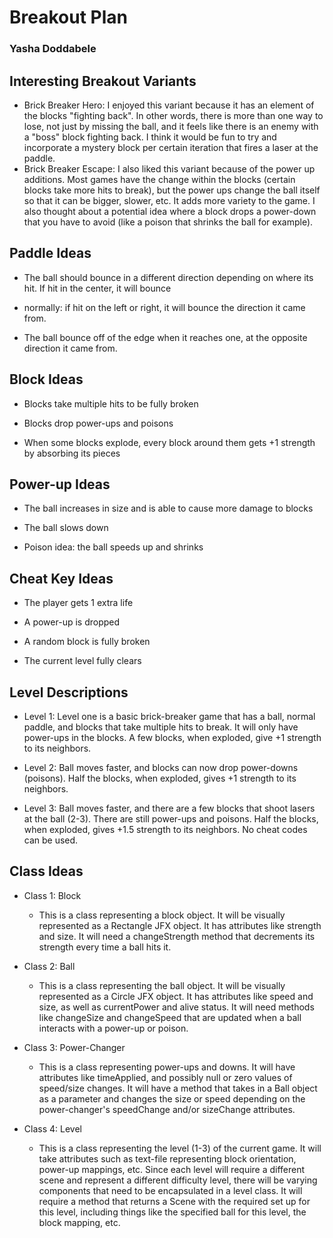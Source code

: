 # Breakout Plan
### Yasha Doddabele

## Interesting Breakout Variants

 * Brick Breaker Hero: I enjoyed this variant because it has an element of the blocks "fighting back". In other words, 
there is more than one way to lose, not just by missing the ball, and it feels like there is an enemy with a "boss" 
block fighting back. I think it would be fun to try and incorporate a mystery block per certain iteration that fires a
laser at the paddle.
 * Brick Breaker Escape: I also liked this variant because of the power up additions. Most games have the change within 
the blocks (certain blocks take more hits to break), but the power ups change the ball itself so that it can be bigger, 
slower, etc. It adds more variety to the game. I also thought about a potential idea where a block drops a power-down 
that you have to avoid (like a poison that shrinks the ball for example).


## Paddle Ideas

 * The ball should bounce in a different direction depending on where its hit. If hit in the center, it will bounce 
 * normally: if hit on the left or right, it will bounce the direction it came from.

 * The ball bounce off of the edge when it reaches one, at the opposite direction it came from.


## Block Ideas

 * Blocks take multiple hits to be fully broken

 * Blocks drop power-ups and poisons

 * When some blocks explode, every block around them gets +1 strength by absorbing its pieces


## Power-up Ideas

 * The ball increases in size and is able to cause more damage to blocks

 * The ball slows down 

 * Poison idea: the ball speeds up and shrinks


## Cheat Key Ideas

 * The player gets 1 extra life

 * A power-up is dropped

 * A random block is fully broken

 * The current level fully clears


## Level Descriptions

 * Level 1: Level one is a basic brick-breaker game that has a ball, normal paddle, and blocks that 
take multiple hits to break. It will only have power-ups in the blocks. A few blocks, when exploded, give +1 strength
to its neighbors.

 * Level 2: Ball moves faster, and blocks can now drop power-downs (poisons). Half the blocks, when exploded, gives +1 
strength to its neighbors.

 * Level 3: Ball moves faster, and there are a few blocks that shoot lasers at the ball (2-3). There are still power-ups
and poisons. Half the blocks, when exploded, gives +1.5 strength to its neighbors. No cheat codes can be used.


## Class Ideas

 * Class 1: Block
   * This is a class representing a block object. It will be visually represented as a Rectangle JFX object.
   It has attributes like strength and size. It will need a changeStrength method that decrements its strength every
   time a ball hits it.

 * Class 2: Ball
   * This is a class representing the ball object. It will be visually represented as a Circle JFX object. It has
   attributes like speed and size, as well as currentPower and alive status. It will need methods like changeSize 
   and changeSpeed that are updated when a ball interacts with a power-up or poison.

 * Class 3: Power-Changer
   * This is a class representing power-ups and downs. It will have attributes like timeApplied, and possibly null or 
   zero values of speed/size changes. It will have a method that takes in a Ball object as a parameter and changes the
   size or speed depending on the power-changer's speedChange and/or sizeChange attributes.

 * Class 4: Level
   * This is a class representing the level (1-3) of the current game. It will take attributes such as
   text-file representing block orientation, power-up mappings, etc. Since each level will require a different scene
   and represent a different difficulty level, there will be varying components that need to be encapsulated in a level 
   class. It will require a method that returns a Scene with the required set up for this level, including things like 
   the specified ball for this level, the block mapping, etc. 

